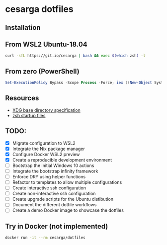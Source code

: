 # cesarga dotfiles

## Installation

## From  WSL2 Ubuntu-18.04
```bash
curl -sfL https://git.io/cesarga | bash && exec $(which zsh) -l
```

## From zero (PowerShell)
```powershell
Set-ExecutionPolicy Bypass -Scope Process -Force; iex ((New-Object System.Net.WebClient).DownloadString('https://git.io/cesarga-powershell'))
```

## Resources
+ [XDG base directory specification](https://specifications.freedesktop.org/basedir-spec/basedir-spec-latest.html)
+ [zsh startup files](http://zsh.sourceforge.net/Intro/intro_3.html)

## TODO:
- [x] Migrate configuration to WSL2
- [x] Integrate the Nix package manager
- [x] Configure Docker WSL2 preview
- [x] Create a reproducible development environment
- [ ] Bootstrap the initial Windows 10 actions
- [ ] Integrate the bootstrap infinity framework
- [ ] Enforce DRY using helper functions
- [ ] Refactor to templates to allow multiple configurations
- [ ] Create interactive ssh configuration
- [ ] Create non-interactive ssh configuration
- [ ] Create upgrade scripts for the Ubuntu distibution
- [ ] Document the different dotfile workflows
- [ ] Create a demo Docker image to showcase the dotfiles

## Try in Docker (not implemented)
```bash
docker run -it --rm cesarga/dotfiles
```
